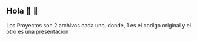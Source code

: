 ## Hola :wave: 🐍
Los Proyectos son 2 archivos cada uno, donde, 1 es el codigo original y el otro es una presentacion
